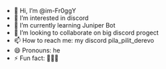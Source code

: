 - 👋 Hi, I’m @im-Fr0ggY
- 👀 I’m interested in discord
- 🌱 I’m currently learning Juniper Bot
- 💞️ I’m looking to collaborate on big discord progect
- 📫 How to reach me: my discord pila_pilit_derevo
- 😄 Pronouns: he
- ⚡ Fun fact: 🤫🤫🤫

<!---
im-Fr0ggY/im-Fr0ggY is a ✨ special ✨ repository because its `README.md` (this file) appears on your GitHub profile.
You can click the Preview link to take a look at your changes.
--->
